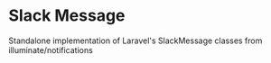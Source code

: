 # Slack Message

Standalone implementation of Laravel&#39;s SlackMessage classes from illuminate/notifications